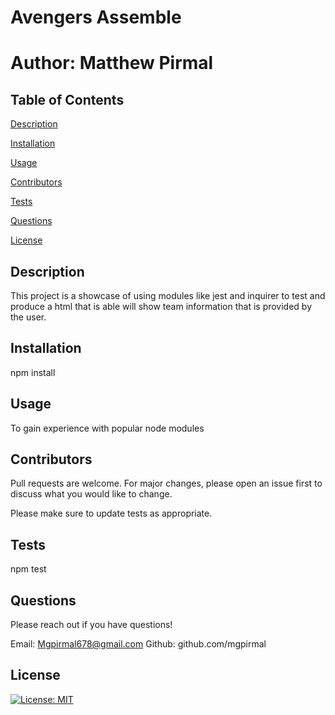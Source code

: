 # Avengers Assemble
  # Author: Matthew Pirmal


  ## Table of Contents

  [Description](#Description)

  [Installation](#Installation)

  [Usage](#Usage)

  [Contributors](#Contributors)

  [Tests](#Tests)

  [Questions](#Questions)

  [License](#License)

  ## Description
  
  This project is a showcase of using modules like jest and inquirer to test and produce a html that is able will show team information that is provided by the user. 
    
  ## Installation
    
  npm install
    
    
  ## Usage
    
  To gain experience with popular node modules
  
    
  ## Contributors
  Pull requests are welcome. For major changes, please open an issue first to discuss what you would like to change.
    
  Please make sure to update tests as appropriate.

  

  ## Tests

  npm test

  ## Questions

  Please reach out if you have questions!

  Email: Mgpirmal678@gmail.com
  Github: github.com/mgpirmal
    
  ## License
  [![License: MIT](https://img.shields.io/badge/License-MIT-yellow.svg)](https://opensource.org/licenses/MIT)